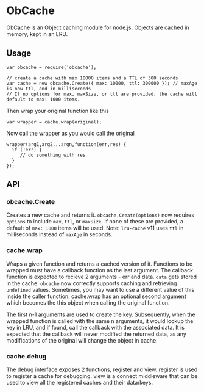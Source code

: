 ObCache
=======

ObCache is an Object caching module for node.js. Objects are cached in memory, kept in an LRU.

Usage
------

```
var obcache = require('obcache');

// create a cache with max 10000 items and a TTL of 300 seconds
var cache = new obcache.Create({ max: 10000, ttl: 300000 }); // maxAge is now ttl, and in milliseconds
// If no options for max, maxSize, or ttl are provided, the cache will default to max: 1000 items.
```

Then wrap your original function like this

```
var wrapper = cache.wrap(original);
```

Now call the wrapper as you would call the original

```
wrapper(arg1,arg2...argn,function(err,res) {
  if (!err) {
     // do something with res
  }
});
```

API
---

### obcache.Create
Creates a new cache and returns it.
`obcache.Create(options)` now requires `options` to include `max`, `ttl`, or `maxSize`. If none of these are provided, a default of `max: 1000` items will be used.
Note: `lru-cache` v11 uses `ttl` in milliseconds instead of `maxAge` in seconds.

### cache.wrap 
Wraps a given function and returns a cached version of it.
Functions to be wrapped must have a callback function as the last argument. The callback function is expected to recieve 2 arguments - err and data. `data` gets stored in the cache.
`obcache` now correctly supports caching and retrieving `undefined` values.
Sometimes, you may want to use a different value of this inside the caller function. cache.wrap has an optional second argument which becomes the this object when calling the original function.

The first n-1 arguments are used to create the key. Subsequently, when the wrapped function is called with the same n arguments, it would lookup the key in LRU, and if found, call the callback with the associated data. It is expected that the callback will never modified the returned data, as any modifications of the original will change the object in cache.

### cache.debug

The debug interface exposes 2 functions, register and view. register is used to register a cache for debugging. view is a connect middleware that can be used to view all the registered caches and their data/keys.


